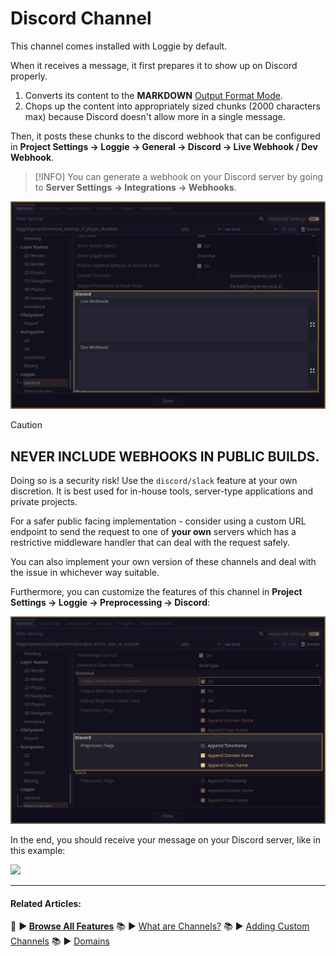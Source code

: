 # Discord Channel

This channel comes installed with Loggie by default.

When it receives a message, it first prepares it to show up on Discord properly.

1. Converts its content to the **MARKDOWN** [Output Format Mode](../features/OUTPUT_FORMAT_MODES.md).
2. Chops up the content into appropriately sized chunks (2000 characters max) because Discord doesn't allow more in a single message.

Then, it posts these chunks to the discord webhook that can be configured in **Project Settings -> Loggie -> General -> Discord -> Live Webhook / Dev Webhook**.

> [!INFO]
> You can generate a webhook on your Discord server by going to **Server Settings -> Integrations -> Webhooks**.

![](../../assets/screenshots/discord_webhook_area.png)

> [!CAUTION]
> ## **NEVER INCLUDE WEBHOOKS IN PUBLIC BUILDS.**
> 
> Doing so is a security risk! Use the `discord/slack` feature at your own discretion. It is best used for in-house tools, server-type applications and private projects.
>   
> For a safer public facing implementation - consider using a custom URL endpoint to send the request to one of **your own** servers which has a restrictive middleware handler that can deal with the request safely.
> 
> You can also implement your own version of these channels and deal with the issue in whichever way suitable. 

Furthermore, you can customize the features of this channel in **Project Settings -> Loggie -> Preprocessing -> Discord**:

![](../../assets/screenshots/channel_discord_customize.png)

In the end, you should receive your message on your Discord server, like in this example:

![](https://i.imgur.com/PmAygkw.png)

---
#### Related Articles:
👀 **► [Browse All Features](../../docs/ALL_FEATURES.md)**
📚 ► [What are Channels?](../../docs/features/CHANNELS.md)
📚 ► [Adding Custom Channels](../../docs/customization/ADDING_CUSTOM_CHANNELS.md)
📚 ► [Domains](../../docs/features/DOMAINS.md)